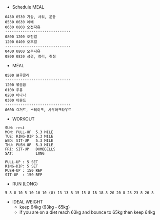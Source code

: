 * Schedule MEAL
```
0430 0530 기상, 샤워, 운동
0530 0630 예배
0630 0800 오전자유
------------------------------
0800 1200 오전일              
1200 0400 오후일              
------------------------------
0400 0800 오후자유
0800 0830 성경, 정리, 취침
```

* MEAL
```
0500 블루콜리
------------------------------
1200 볶음밥
0100 두유
0200 바나나
0300 아몬드
------------------------------
0600 요거트, 스테이크, 사우어크라우트
```

* WORKOUT
```
SUN: rest
MON: PULL-UP  5.3 MILE
TUE: RING-DIP 5.3 MILE
WED: SIT-UP   5.3 MILE
THU: PUSH-UP  5.3 MILE
FRI: SIT-UP   DUMBBELLS
SAT:          LONG
 
PULL-UP : 5 SET
RING-DIP: 5 SET
PUSH-UP : 150 REP
SIT-UP  : 150 REP
```

* RUN (LONG)
```
5 8 8 10 5 10 10 10 (8) 13 13 8 15 15 8 18 18 8 20 20 8 23 23 8 26 8
```

* IDEAL WEIGHT
  * keep 64kg (63kg - 65kg)
  * if you are on a diet reach 63kg and bounce to 65kg then keep 64kg
